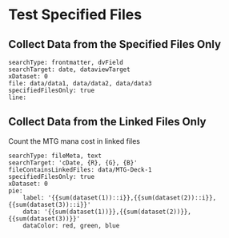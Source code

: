 # Test Specified Files

## Collect Data from the Specified Files Only
``` tracker
searchType: frontmatter, dvField
searchTarget: date, dataviewTarget
xDataset: 0
file: data/data1, data/data2, data/data3
specifiedFilesOnly: true
line:
```

## Collect Data from the Linked Files Only
Count the MTG mana cost in linked files
``` tracker
searchType: fileMeta, text
searchTarget: 'cDate, {R}, {G}, {B}'
fileContainsLinkedFiles: data/MTG-Deck-1
specifiedFilesOnly: true
xDataset: 0
pie:
    label: '{{sum(dataset(1))::i}},{{sum(dataset(2))::i}}, {{sum(dataset(3))::i}}'
    data: '{{sum(dataset(1))}},{{sum(dataset(2))}}, {{sum(dataset(3))}}'
	dataColor: red, green, blue
```